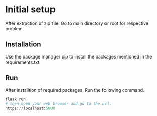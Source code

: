 # Initial setup
After extraction of zip file. Go to main directory or root for respective problem.
## Installation

Use the package manager [pip](https://pip.pypa.io/en/stable/) to install the packages mentioned in the requirements.txt.

## Run

After installtion of required packages. Run the following command.

```python
flask run
# then open your web browser and go to the url.
https://localhost:5000